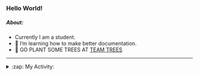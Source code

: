 ### Hello World!

##### About:
- Currently I am a student.
- 🌱 I’m learning how to make better documentation.
- 🌱 GO PLANT SOME TREES AT [TEAM TREES](https://teamtrees.org/)

---
<details>
  <summary>:zap: My Activity:</summary>
  
<!--START_SECTION:waka-->
![Code Time](http://img.shields.io/badge/Code%20Time-1%2C159%20hrs%2016%20mins-blue)

**I'm a Night 🦉** 

```text
🌞 Morning                1747 commits        ██░░░░░░░░░░░░░░░░░░░░░░░   09.84 % 
🌆 Daytime                6100 commits        █████████░░░░░░░░░░░░░░░░   34.35 % 
🌃 Evening                5072 commits        ███████░░░░░░░░░░░░░░░░░░   28.56 % 
🌙 Night                  4838 commits        ███████░░░░░░░░░░░░░░░░░░   27.25 % 
```
📅 **I'm Most Productive on Wednesday** 

```text
Monday                   2557 commits        ████░░░░░░░░░░░░░░░░░░░░░   14.40 % 
Tuesday                  2398 commits        ███░░░░░░░░░░░░░░░░░░░░░░   13.50 % 
Wednesday                4139 commits        ██████░░░░░░░░░░░░░░░░░░░   23.31 % 
Thursday                 2260 commits        ███░░░░░░░░░░░░░░░░░░░░░░   12.73 % 
Friday                   1800 commits        ███░░░░░░░░░░░░░░░░░░░░░░   10.14 % 
Saturday                 1567 commits        ██░░░░░░░░░░░░░░░░░░░░░░░   08.82 % 
Sunday                   3036 commits        ████░░░░░░░░░░░░░░░░░░░░░   17.10 % 
```


📊 **This Week I Spent My Time On** 

```text
🔥 Editors: 
VS Code                  2 hrs 38 mins       ████████████████░░░░░░░░░   63.89 % 
IntelliJ                 1 hr 29 mins        █████████░░░░░░░░░░░░░░░░   36.11 % 

🐱‍💻 Projects: 
praise                   2 hrs 37 mins       ████████████████░░░░░░░░░   63.33 % 
intro                    1 hr 29 mins        █████████░░░░░░░░░░░░░░░░   36.11 % 
CSF31                    1 min               ░░░░░░░░░░░░░░░░░░░░░░░░░   00.49 % 
giveth-dapps-v2          0 secs              ░░░░░░░░░░░░░░░░░░░░░░░░░   00.07 % 
```


 Last Updated on 12/08/2023 01:27:35 UTC
<!--END_SECTION:waka-->
</details>
